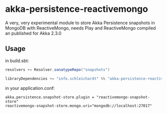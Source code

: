 akka-persistence-reactivemongo
==============================

A very, very experimental module to store Akka Persistence snapshots in MongoDB with ReactiveMongo, needs Play and ReactiveMongo compiled an published for Akka 2.3.0

## Usage

in build.sbt:

```scala
resolvers += Resolver.sonatypeRepo("snapshots")

libraryDependencies += "info.schleichardt" %% "akka-persistence-reactivemongo" % "0.1-SNAPSHOT"
```

in your application.conf:

```
akka.persistence.snapshot-store.plugin = "reactivemongo-snapshot-store"
reactivemongo-snapshot-store.mongo.uri="mongodb://localhost:27017"
```
